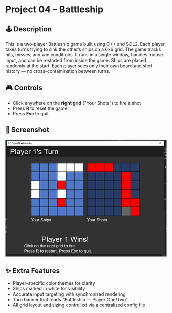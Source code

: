 ﻿# Project 04 – Battleship

## 🕹️ Description

This is a two-player Battleship game built using C++ and SDL2. Each player takes turns trying to sink the other’s ships on a 6x6 grid. The game tracks hits, misses, and win conditions. It runs in a single window, handles mouse input, and can be restarted from inside the game. Ships are placed randomly at the start. Each player sees only their own board and shot history — no cross-contamination between turns.

## 🎮 Controls

- Click anywhere on the **right grid** ("Your Shots") to fire a shot
- Press **R** to reset the game
- Press **Esc** to quit

## 🧪 Screenshot

![Screenshot](screenshot.png)

## ✨ Extra Features

- Player-specific color themes for clarity
- Ships marked in white for visibility
- Accurate input targeting with synchronized rendering
- Turn banner that reads “Battleship — Player One/Two”
- All grid layout and sizing controlled via a centralized config file
